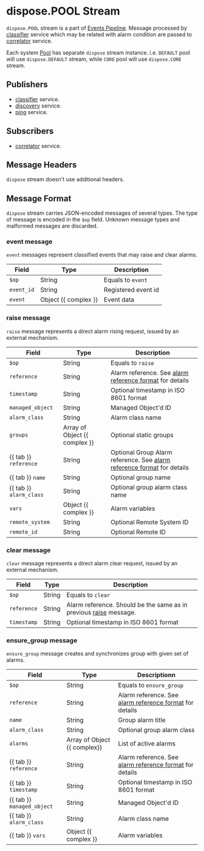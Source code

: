 # dispose.POOL Stream

`dispose.POOL` stream is a part of [Events Pipeline](index.md#events-pipeline).
Message processed by [classifier](../../../admin/reference/services/classifier.md) service which may be related with alarm
condition are passed to [correlator](../../../admin/reference/services/correlator.md) service.

Each system [Pool](../../../user/reference/concepts/pool/index.md) has separate
`dispose` stream instance. i.e. `DEFAULT` pool will use `dispose.DEFAULT` stream,
while `CORE` pool will use `dispose.CORE` stream.

## Publishers

- [classifier](../../../admin/reference/services/classifier.md) service.
- [discovery](../../../admin/reference/services/discovery.md) service.
- [ping](../../../admin/reference/services/ping.md) service.

## Subscribers

- [correlator](../../../admin/reference/services/correlator.md) service.

## Message Headers

`dispose` stream doesn't use additional headers.

## Message Format

`dispose` stream carries JSON-encoded messages of several types. The type of message is encoded
in the `$op` field. Unknown message types and malformed messages are discarded.

### event message

`event` messages represent classified events that may raise and clear alarms.

| Field      | Type                 | Description         |
| ---------- | -------------------- | ------------------- |
| `$op`      | String               | Equals to `event`   |
| `event_id` | String               | Registered event id |
| `event`    | Object {{ complex }} | Event data          |

### raise message
`raise` message represents a direct alarm rising request, issued by an external mechanism.

| Field                   | Type                          | Description                                                                                            |
| ----------------------- | ----------------------------- | ------------------------------------------------------------------------------------------------------ |
| `$op`                   | String                        | Equals to `raise`                                                                                      |
| `reference`             | String                        | Alarm reference. See [alarm reference format](../alarm-reference-format.md) for details                |
| `timestamp`             | String                        | Optional timestamp in ISO 8601 format                                                                  |
| `managed_object`        | String                        | Managed Object'd ID                                                                                    |
| `alarm_class`           | String                        | Alarm class name                                                                                       |
| `groups`                | Array of Object {{ complex }} | Optional static groups                                                                                 |
| {{ tab }} `reference`   | String                        | Optional Group Alarm reference. See [alarm reference format](../alarm-reference-format.md) for details |
| {{ tab }} `name`        | String                        | Optional group name                                                                                    |
| {{ tab }} `alarm_class` | String                        | Optional group alarm class name                                                                        |
| `vars`                  | Object {{ complex }}          | Alarm variables                                                                                        |
| `remote_system`         | String                        | Optional Remote System ID                                                                              |
| `remote_id`             | String                        | Optional Remote ID                                                                                     |

### clear message
`clear` message represents a direct alarm clear request, issued by an external mechanism.

| Field       | Type   | Description                                                                         |
| ----------- | ------ | ----------------------------------------------------------------------------------- |
| `$op`       | String | Equals to `clear`                                                                   |
| `reference` | String | Alarm reference. Should be the same as in previous [raise](#raise-message) message. |
| `timestamp` | String | Optional timestamp in ISO 8601 format                                               |

### ensure_group message
`ensure_group` message creates and synchronizes group with given set of alarms.

| Field                      | Type                         | Descriptionn                                                                            |
| -------------------------- | ---------------------------- | --------------------------------------------------------------------------------------- |
| `$op`                      | String                       | Equals to `ensure_group`                                                                |
| `reference`                | String                       | Alarm reference. See [alarm reference format](../alarm-reference-format.md) for details |
| `name`                     | String                       | Group alarm title                                                                       |
| `alarm_class`              | String                       | Optional group alarm class                                                              |
| `alarms`                   | Array of Object {{ complex}} | List of active alarms                                                                   |
| {{ tab }} `reference`      | String                       | Alarm reference. See [alarm reference format](../alarm-reference-format.md) for details |
| {{ tab }} `timestamp`      | String                       | Optional timestamp in ISO 8601 format                                                   |
| {{ tab }} `managed_object` | String                       | Managed Object'd ID                                                                     |
| {{ tab }} `alarm_class`    | String                       | Alarm class name                                                                        |
| {{ tab }} `vars`           | Object {{ complex }}         | Alarm variables                                                                         |
